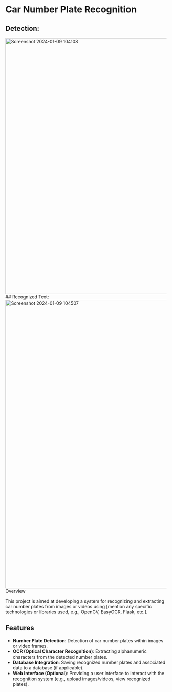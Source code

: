 # Car Number Plate Recognition

## Detection:
<img width="798" alt="Screenshot 2024-01-09 104108" src="https://github.com/hariharancse11/ComputerVision/assets/33338812/d5482585-1946-4807-a760-d6ff66e9fd42">
## Recognized Text:
<img width="899" alt="Screenshot 2024-01-09 104507" src="https://github.com/hariharancse11/ComputerVision/assets/33338812/acc97be8-e587-40d0-91a8-15d56d36dfaa">
Overview

This project is aimed at developing a system for recognizing and extracting car number plates from images or videos using [mention any specific technologies or libraries used, e.g., OpenCV, EasyOCR, Flask, etc.].

## Features

- **Number Plate Detection**: Detection of car number plates within images or video frames.
- **OCR (Optical Character Recognition)**: Extracting alphanumeric characters from the detected number plates.
- **Database Integration**: Saving recognized number plates and associated data to a database (if applicable).
- **Web Interface (Optional)**: Providing a user interface to interact with the recognition system (e.g., upload images/videos, view recognized plates).
